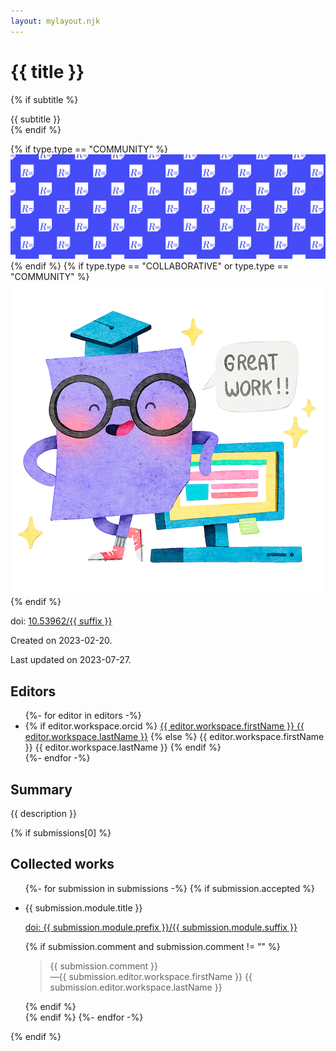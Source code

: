 ```yaml
---
layout: mylayout.njk
---
```

# {{ title }}
{% if subtitle %}
<div role="doc-subtitle">{{ subtitle }}</div>
{% endif %}
    
{% if type.type == "COMMUNITY" %}
<img class="header-image" src="header.jpg" />
{% endif %}
{% if type.type == "COLLABORATIVE" or type.type == "COMMUNITY" %}
<img class="icon-image" src="icon.png" />
{% endif %}

doi: <a href="https://doi.org/10.53962/{{ suffix }}">10.53962/{{ suffix }}</a>

Created on 2023-02-20.

Last updated on  2023-07-27.

## Editors

<ul>
{%- for editor in editors -%}
<li>
{% if editor.workspace.orcid %}
<a href="https://orcid.org/{{ editor.workspace.orcid }}">{{ editor.workspace.firstName }} {{ editor.workspace.lastName }}</a>
{% else %}
{{ editor.workspace.firstName }} {{ editor.workspace.lastName }}
{% endif %}
</li>
{%- endfor -%}
</ul>

## Summary

{{ description }}

{% if submissions[0] %}
## Collected works
<ul>
{%- for submission in submissions -%}
{% if submission.accepted %} 
<li>
<p>{{ submission.module.title }}</p>
<p><a href="https://doi.org/{{ submission.module.prefix }}/{{ submission.module.suffix }}">doi: {{ submission.module.prefix }}/{{ submission.module.suffix }}</a></p>
{% if submission.comment and submission.comment != "" %}
<blockquote>{{ submission.comment }}
<div class="quote-footer">—{{ submission.editor.workspace.firstName }} {{ submission.editor.workspace.lastName }}</cite></div class="quote-footer"></blockquote>
{% endif %}
</li>
{% endif %}
{%- endfor -%}
</ul>
{% endif %}

